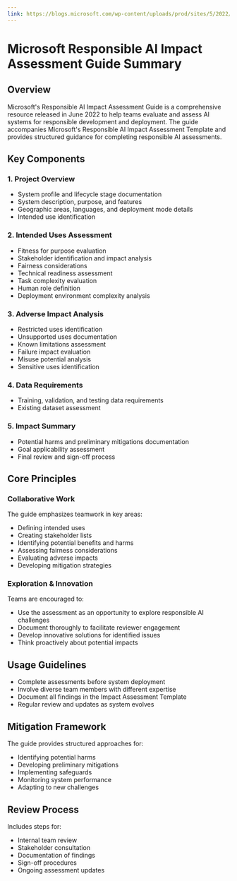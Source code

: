 ```yaml
---
link: https://blogs.microsoft.com/wp-content/uploads/prod/sites/5/2022/06/Microsoft-RAI-Impact-Assessment-Guide.pdf?culture=en-us&country=us
---
```

# Microsoft Responsible AI Impact Assessment Guide Summary

## Overview
Microsoft's Responsible AI Impact Assessment Guide is a comprehensive resource released in June 2022 to help teams evaluate and assess AI systems for responsible development and deployment. The guide accompanies Microsoft's Responsible AI Impact Assessment Template and provides structured guidance for completing responsible AI assessments.

## Key Components

### 1. Project Overview
- System profile and lifecycle stage documentation
- System description, purpose, and features
- Geographic areas, languages, and deployment mode details
- Intended use identification

### 2. Intended Uses Assessment
- Fitness for purpose evaluation
- Stakeholder identification and impact analysis
- Fairness considerations
- Technical readiness assessment
- Task complexity evaluation
- Human role definition
- Deployment environment complexity analysis

### 3. Adverse Impact Analysis
- Restricted uses identification
- Unsupported uses documentation
- Known limitations assessment
- Failure impact evaluation
- Misuse potential analysis
- Sensitive uses identification

### 4. Data Requirements
- Training, validation, and testing data requirements
- Existing dataset assessment

### 5. Impact Summary
- Potential harms and preliminary mitigations documentation
- Goal applicability assessment
- Final review and sign-off process

## Core Principles

### Collaborative Work
The guide emphasizes teamwork in key areas:
- Defining intended uses
- Creating stakeholder lists
- Identifying potential benefits and harms
- Assessing fairness considerations
- Evaluating adverse impacts
- Developing mitigation strategies

### Exploration & Innovation
Teams are encouraged to:
- Use the assessment as an opportunity to explore responsible AI challenges
- Document thoroughly to facilitate reviewer engagement
- Develop innovative solutions for identified issues
- Think proactively about potential impacts

## Usage Guidelines
- Complete assessments before system deployment
- Involve diverse team members with different expertise
- Document all findings in the Impact Assessment Template
- Regular review and updates as system evolves

## Mitigation Framework
The guide provides structured approaches for:
- Identifying potential harms
- Developing preliminary mitigations
- Implementing safeguards
- Monitoring system performance
- Adapting to new challenges

## Review Process
Includes steps for:
- Internal team review
- Stakeholder consultation
- Documentation of findings
- Sign-off procedures
- Ongoing assessment updates

